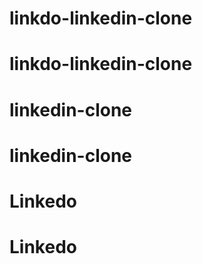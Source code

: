 # linkdo-linkedin-clone
# linkdo-linkedin-clone
# linkedin-clone
# linkedin-clone
# Linkedo
# Linkedo
